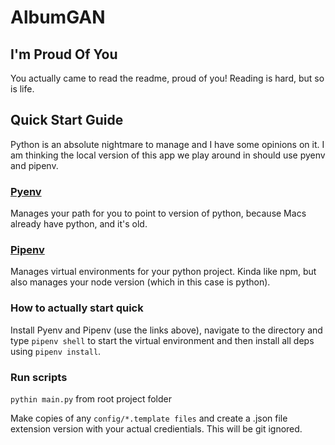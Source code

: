 # AlbumGAN

## I'm Proud Of You
You actually came to read the readme, proud of you! Reading is hard, but so is life.

## Quick Start Guide
Python is an absolute nightmare to manage and I have some opinions on it. I am thinking the local version of this app we play around in should use pyenv and pipenv.

### [Pyenv](https://github.com/pyenv/pyenv)
Manages your path for you to point to version of python, because Macs already have python, and it's old.

### [Pipenv](https://pipenv.pypa.io/en/latest/)
Manages virtual environments for your python project. Kinda like npm, but also manages your node version (which in this case is python).

### How to actually start quick
Install Pyenv and Pipenv (use the links above), navigate to the directory and type `pipenv shell` to start the virtual environment and then install all deps using `pipenv install`.

### Run scripts
`pythin main.py` from root project folder

Make copies of any `config/*.template files` and create a .json file extension version with your actual credientials. This will be git ignored.
